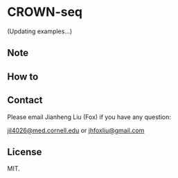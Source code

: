 # CROWN-seq

(Updating examples...)

## Note

## How to

## Contact

Please email Jianheng Liu (Fox) if you have any question:

jil4026@med.cornell.edu or jhfoxliu@gmail.com

## License

MIT.

